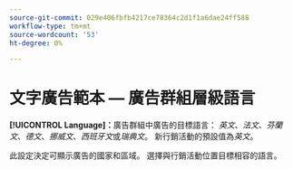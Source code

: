 ```yaml
---
source-git-commit: 029e406fbfb4217ce78364c2d1f1a6dae24ff588
workflow-type: tm+mt
source-wordcount: '53'
ht-degree: 0%

---
```

# 文字廣告範本 — 廣告群組層級語言

**[!UICONTROL Language]：**&#x200B;廣告群組中廣告的目標語言： *英文*、*法文*、*芬蘭文*、*德文*、*挪威文*、*西班牙文*&#x200B;或&#x200B;*瑞典文*。 新行銷活動的預設值為&#x200B;*英文*。

此設定決定可顯示廣告的國家和區域。 選擇與行銷活動位置目標相容的語言。
